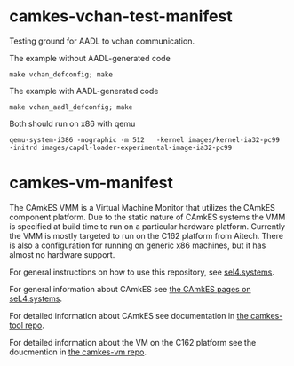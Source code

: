 camkes-vchan-test-manifest
==========================

Testing ground for AADL to vchan communication.

The example without AADL-generated code

    make vchan_defconfig; make

The example with AADL-generated code

    make vchan_aadl_defconfig; make

Both should run on x86 with qemu

    qemu-system-i386 -nographic -m 512   -kernel images/kernel-ia32-pc99   -initrd images/capdl-loader-experimental-image-ia32-pc99

camkes-vm-manifest
==================
The CAmkES VMM is a Virtual Machine Monitor that utilizes the CAmkES component platform.
Due to the static nature of CAmkES systems the VMM is specified at build time to run
on a particular hardware platform. Currently the VMM is mostly targeted to run on the
C162 platform from Aitech. There is also a configuration for running on generic x86
machines, but it has almost no hardware support.

For general instructions on how to use this repository, see [sel4.systems](http://sel4.systems/Download/building).

For general information about CAmkES see [the CAmkES pages on seL4.systems](http://sel4.systems/CAmkES).

For detailed information about CAmkES see documentation in [the camkes-tool repo](https://github.com/seL4/camkes-tool/blob/master/docs/index.md).

For detailed information about the VM on the C162 platform see the doucmention in [the camkes-vm repo](https://github.com/seL4/camkes-vm/blob/master/README.md).
